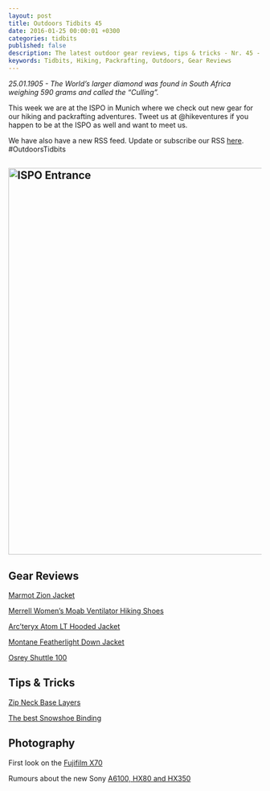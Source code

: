 ```yaml
---
layout: post
title: Outdoors Tidbits 45
date: 2016-01-25 00:00:01 +0300
categories: tidbits
published: false
description: The latest outdoor gear reviews, tips & tricks - Nr. 45 - #OutdoorsTidbits
keywords: Tidbits, Hiking, Packrafting, Outdoors, Gear Reviews
---
```

*25.01.1905 - The World’s larger diamond was found in South Africa weighing 590 grams and called the “Culling”.*

This week we are at the ISPO in Munich where we check out new gear for our hiking and packrafting adventures. Tweet us at @hikeventures if you happen to be at the ISPO as well and want to meet us. 

We have also have a new RSS feed. Update or subscribe our RSS [here](http://feedio.co/@hikeventures/feed "RSS"). #OutdoorsTidbits

 <a data-flickr-embed="true"  href="https://www.flickr.com/photos/90204224@N07/16462058835/in/album-72157651140432606/" title="ISPO Entrance"><img src="https://farm8.staticflickr.com/7328/16462058835_413f97515e_b.jpg" width="1024" height="768" alt="ISPO Entrance"></a><script async src="//embedr.flickr.com/assets/client-code.js" charset="utf-8"></script> <!--more-->
---- 
## Gear Reviews
[Marmot Zion Jacket](http://thebigoutside.com/review-marmot-zion-jacket/ "Wednesday 20 January 2016 at 13:00 Review: Marmot Zion Jacket MichaelALanza The Big Outside")

[Merrell Women’s Moab Ventilator Hiking Shoes](http://www.goadventuremom.com/2016/01/review-of-merrell-womens-moab-ventilator-hiking-shoes/ "Tuesday 19 January 2016 at 23:41 Review of Merrell Women’s Moab Ventilator Hiking Shoes Mary Edwards Go Adventure Mom")

[Arc’teryx Atom LT Hooded Jacket](http://www.outdoorsfather.com/2016/01/gear-review-arcteryx-atom-lt-hooded-jacket/ "Sunday 17 January 2016 at 19:00 Gear Review – Arc’teryx Atom LT Hooded Jacket Gilad Nachmani Outdoors Father")

[Montane Featherlight Down Jacket](http://wildaboutscotland.com/2016/01/23/product-review-montane-featherlight-down-jacket/ "Product Review – Montane Featherlight Down Jacket")

[Osrey Shuttle 100](http://www.fionaoutdoors.co.uk/2016/01/kit-review-osprey-shuttle-100.html)

## Tips & Tricks
[Zip Neck Base Layers](http://www.thehikinglife.com/2016/01/gear-tip-zip-neck-base-layers/ "Today at 00:29 Gear Tip: Zip Neck Base Layers Cam www.thehikinglife.com")

[The best Snowshoe Binding](http://bedrockandparadox.com/2016/01/23/the-best-snowshoe-binding-yet/)

## Photography
First look on the [Fujifilm X70](http://www.fujirumors.com/first-look-fujifilm-x70/ "Today at 03:18 First Look: Fujifilm X70 Rico Pfirstinger Fuji Rumors")

Rumours about the new Sony [A6100, HX80 and HX350](http://www.sonyalpharumors.com/sr5-sony-to-announce-two-compact-cameras-along-the-a6100-hx80-and-hx350/ "Yesterday at 18:22 (SR5) Sony to announce two compact cameras along the A6100: HX80 and HX350 SonyAlpha Admin sonyalpharumors")